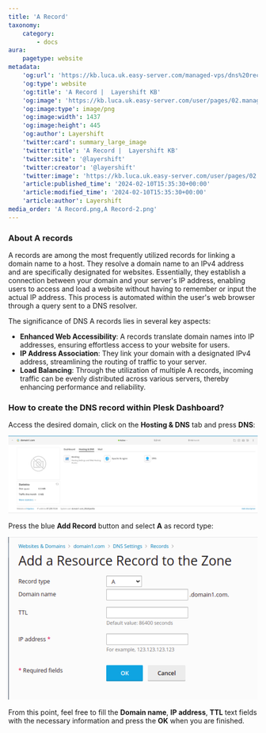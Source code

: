 ```yaml
---
title: 'A Record'
taxonomy:
    category:
        - docs
aura:
    pagetype: website
metadata:
    'og:url': 'https://kb.luca.uk.easy-server.com/managed-vps/dns%20records/a-record'
    'og:type': website
    'og:title': 'A Record |  Layershift KB'
    'og:image': 'https://kb.luca.uk.easy-server.com/user/pages/02.managed-vps/06.dns records/02.a-record/A Record.png'
    'og:image:type': image/png
    'og:image:width': 1437
    'og:image:height': 445
    'og:author': Layershift
    'twitter:card': summary_large_image
    'twitter:title': 'A Record |  Layershift KB'
    'twitter:site': '@layershift'
    'twitter:creator': '@layershift'
    'twitter:image': 'https://kb.luca.uk.easy-server.com/user/pages/02.managed-vps/06.dns records/02.a-record/A Record.png'
    'article:published_time': '2024-02-10T15:35:30+00:00'
    'article:modified_time': '2024-02-10T15:35:30+00:00'
    'article:author': Layershift
media_order: 'A Record.png,A Record-2.png'
---
```


### About A records

A records are among the most frequently utilized records for linking a domain name to a host. They resolve a domain name to an IPv4 address and are specifically designated for websites. Essentially, they establish a connection between your domain and your server's IP address, enabling users to access and load a website without having to remember or input the actual IP address. This process is automated within the user's web browser through a query sent to a DNS resolver.

The significance of DNS A records lies in several key aspects:

* **Enhanced Web Accessibility**: A records translate domain names into IP addresses, ensuring effortless access to your website for users.
* **IP Address Association**: They link your domain with a designated IPv4 address, streamlining the routing of traffic to your server.
* **Load Balancing**: Through the utilization of multiple A records, incoming traffic can be evenly distributed across various servers, thereby enhancing performance and reliability.

### How to create the DNS record within Plesk Dashboard?

Access the desired domain, click on the **Hosting & DNS** tab and press **DNS**:

![A%20Record](A%20Record.png "A%20Record")

Press the blue **Add Record** button and select **A** as record type:

![A%20Record-2](A%20Record-2.png "A%20Record-2")

From this point, feel free to fill the **Domain name**, **IP address**, **TTL** text fields with the necessary information and press the **OK** when you are finished.